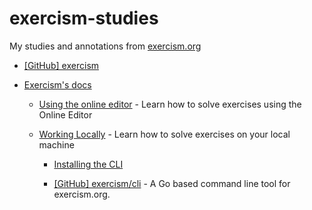 # exercism-studies

My studies and annotations from [exercism.org](https://exercism.org/)

- [[GitHub] exercism](https://github.com/exercism)

- [Exercism's docs](https://exercism.org/docs)

  - [Using the online editor](https://exercism.org/docs/using/solving-exercises/using-the-online-editor) - Learn how to solve exercises using the Online Editor

  - [Working Locally](https://exercism.org/docs/using/solving-exercises/working-locally) - Learn how to solve exercises on your local machine

    - [Installing the CLI](https://exercism.org/cli-walkthrough)

    - [[GitHub] exercism/cli](https://github.com/exercism/cli) - A Go based command line tool for exercism.org.


